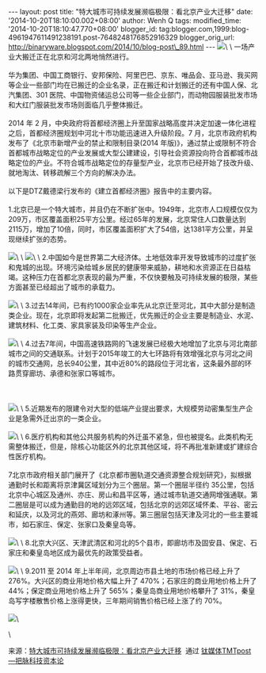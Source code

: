 --- layout: post title: "特大城市可持续发展濒临极限：看北京产业大迁移"
date: '2014-10-20T18:10:00.002+08:00' author: Wenh Q tags:
modified\_time: '2014-10-20T18:10:47.770+08:00' blogger\_id:
tag:blogger.com,1999:blog-4961947611491238191.post-7648248176852916329
blogger\_orig\_url:
http://binaryware.blogspot.com/2014/10/blog-post\_89.html ---
![](https://images-blogger-opensocial.googleusercontent.com/gadgets/proxy?url=http%3A%2F%2Fwww.tmtpost.com%2Fwp-content%2Fuploads%2F2014%2F10%2F141347537167-560x419.jpg&container=blogger&gadget=a&rewriteMime=image%2F*)\
\
一场产业大搬迁正在北京和河北两地悄然进行。\
\
华为集团、中国工商银行、安邦保险、阿里巴巴、京东、唯品会、亚马逊、我买网等企业一些部门均在已搬迁的企业名录，正在搬迁和计划搬迁的还有中国人保、北汽集团、301
医院、中国物资储运总公司等一些企业部门，而动物园服装批发市场和大红门服装批发市场则面临几乎整体搬迁。\
\
2014 年 2
月，中央政府将首都经济圈上升至国家战略高度并决定加速一体化进程之后，首都经济圈规划中河北十市功能迅速进入升级阶段。7
月，北京市政府机构发布了《北京市新增产业的禁止和限制目录(2014
年版)》，通过禁止或限制不符合首都城市战略定位的产业发展或大型公建建设，引导社会资源投向符合首都城市战略定位的产业。不符合城市战略定位的存量型产业，北京市已经开始了技改升级、就地淘汰、转移疏解三个方向的解决办法。\
\
以下是DTZ戴德梁行发布的《建立首都经济圈》报告中的主要内容。\
\
1.北京已是一个特大城市，并且仍在不断扩张中。1949年，北京市人口规模仅仅为209万，市区覆盖面积25平方公里。经过65年的发展，北京常住人口数量达到2115万，增加了10倍，同时，市区覆盖面积扩大了54倍，达1381平方公里，并呈现继续扩张的态势。\
\
![](https://images-blogger-opensocial.googleusercontent.com/gadgets/proxy?url=http%3A%2F%2Fwww.tmtpost.com%2Fwp-content%2Fuploads%2F2014%2F10%2F141347612962-560x465.jpg&container=blogger&gadget=a&rewriteMime=image%2F*)\
\
![](https://images-blogger-opensocial.googleusercontent.com/gadgets/proxy?url=http%3A%2F%2Fwww.tmtpost.com%2Fwp-content%2Fuploads%2F2014%2F10%2F141347616724-560x444.jpg&container=blogger&gadget=a&rewriteMime=image%2F*)\
\
2.中国如今是世界第二大经济体。土地低效率开发导致城市的过度扩张和鬼城的出现。环境污染给城乡居民的健康带来威胁，耕地和水资源正在日益枯竭。这种压力在首都北京表现的最为严重，不仅快要触及可持续发展的极限，某些方面甚至已经超出了城市的承载力。\
\
![](https://images-blogger-opensocial.googleusercontent.com/gadgets/proxy?url=http%3A%2F%2Fwww.tmtpost.com%2Fwp-content%2Fuploads%2F2014%2F10%2F141347560725-560x424.jpg&container=blogger&gadget=a&rewriteMime=image%2F*)\
\
3.过去14年间，已有约1000家企业率先从北京迁至河北，其中大部分是制造类企业。现在，北京即将发起第二批搬迁，优先搬迁的企业主要是制造业、水泥、建筑材料、化工类、家具家装及印染等生产企业。\
\
![](https://images-blogger-opensocial.googleusercontent.com/gadgets/proxy?url=http%3A%2F%2Fwww.tmtpost.com%2Fwp-content%2Fuploads%2F2014%2F10%2F141347567181-560x420.jpg&container=blogger&gadget=a&rewriteMime=image%2F*)\
\
4.过去7年间，中国高速铁路网的飞速发展已经极大地增加了北京与河北南部城市之间的交通联系。计划于2015年竣工的大七环路将有效增强北京与河北之间的城市交通网，总长940公里，其中近80%的路段位于河北省，这条最外部的环路贯穿廊坊、承德和张家口等城市。\
\
\
\
![](https://images-blogger-opensocial.googleusercontent.com/gadgets/proxy?url=http%3A%2F%2Fwww.tmtpost.com%2Fwp-content%2Fuploads%2F2014%2F10%2F141347582267-560x444.jpg&container=blogger&gadget=a&rewriteMime=image%2F*)\
\
5.近期发布的限建令对大型的低端产业提出要求，大规模劳动密集型生产企业是急需外迁出京的一类企业。\
\
![](https://images-blogger-opensocial.googleusercontent.com/gadgets/proxy?url=http%3A%2F%2Fwww.tmtpost.com%2Fwp-content%2Fuploads%2F2014%2F10%2F141347588076-560x203.jpg&container=blogger&gadget=a&rewriteMime=image%2F*)\
\
6.医疗机构和其他公共服务机构的外迁虽不紧急，但也被提名。此类机构无需整体搬迁，但是，除核心功能区外的北京其他区域，将不再批准新建或扩建综合性医疗机构。\
\
7北京市政府相关部门展开了《北京都市圈轨道交通资源整合规划研究》，拟根据通勤时长和距离将京津冀区域划分为三个圈层。第一个圈层半径约
35公里，包括北京中心城区及通州、亦庄、房山和昌平区等，通过城市轨道交通网增强通联。第二圈层是可以成为通勤目的地的远郊区域，包括北京的远郊区域怀柔、平谷、密云和延庆，以及河北的燕郊、廊坊和涿州等。第三圈层包括天津及河北的一些主要城市，如石家庄、保定、张家口及秦皇岛等。\
\
![](https://images-blogger-opensocial.googleusercontent.com/gadgets/proxy?url=http%3A%2F%2Fwww.tmtpost.com%2Fwp-content%2Fuploads%2F2014%2F10%2F141347595862-560x429.jpg&container=blogger&gadget=a&rewriteMime=image%2F*)\
\
8.北京大兴区、天津武清区和河北的5个县市，即廊坊市及固安县、保定、石家庄和秦皇岛地区成为最优先的政策受益者。\
\
![](https://images-blogger-opensocial.googleusercontent.com/gadgets/proxy?url=http%3A%2F%2Fwww.tmtpost.com%2Fwp-content%2Fuploads%2F2014%2F10%2F141347602661-560x343.jpg&container=blogger&gadget=a&rewriteMime=image%2F*)\
\
9.2011 至 2014 年上半年间，北京周边市县土地的市场价格已经上升了
276%。大兴区的商业用地价格大幅上升了 470%；石家庄的商业用地价格上升了
44%；保定商业用地价格上升了 565%；秦皇岛商业用地价格攀升了
31%，秦皇岛写字楼散售价格上涨得更快，三年期间销售价格已经上涨了约 70%。\
\
![](https://images-blogger-opensocial.googleusercontent.com/gadgets/proxy?url=http%3A%2F%2Fwww.tmtpost.com%2Fwp-content%2Fuploads%2F2014%2F10%2F141347605929-560x376.jpg&container=blogger&gadget=a&rewriteMime=image%2F*)\
<div>

\

</div>

<div>

来源：[特大城市可持续发展濒临极限：看北京产业大迁移](http://www.tmtpost.com/160785.html)  通过 [钛媒体TMTpost—把脉科技资本论](http://www.tmtpost.com/)

</div>
